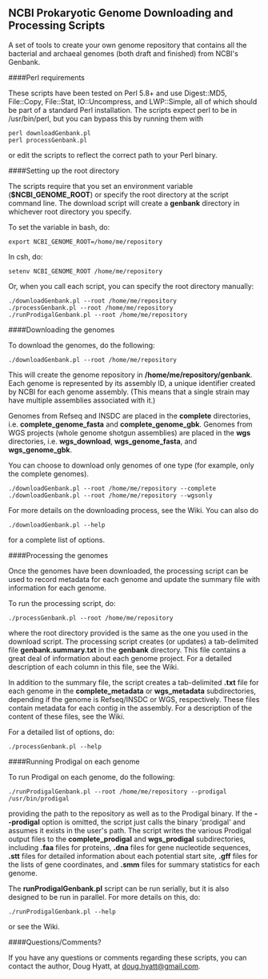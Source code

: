 ## NCBI Prokaryotic Genome Downloading and Processing Scripts

A set of tools to create your own genome repository that contains
all the bacterial and archaeal genomes (both draft and finished)
from NCBI's Genbank.

####Perl requirements

These scripts have been tested on Perl 5.8+ and use Digest::MD5,
File::Copy, File::Stat, IO::Uncompress, and LWP::Simple, all of which
should be part of a standard Perl installation.  The scripts expect perl
to be in /usr/bin/perl, but you can bypass this by running them with

```
perl downloadGenbank.pl
perl processGenbank.pl
```

or edit the scripts to reflect the correct path to your Perl binary.

####Setting up the root directory

The scripts require that you set an environment variable (**$NCBI_GENOME_ROOT**)
or specify the root directory at the script command line.  The download script
will create a **genbank** directory in whichever root directory you specify.

To set the variable in bash, do:
```
export NCBI_GENOME_ROOT=/home/me/repository
```

In csh, do:
```
setenv NCBI_GENOME_ROOT /home/me/repository
```

Or, when you call each script, you can specify the root directory manually:
```
./downloadGenbank.pl --root /home/me/repository
./processGenbank.pl --root /home/me/repository
./runProdigalGenbank.pl --root /home/me/repository
```
####Downloading the genomes

To download the genomes, do the following:

```
./downloadGenbank.pl --root /home/me/repository
```

This will create the genome repository in **/home/me/repository/genbank**.
Each genome is represented by its assembly ID, a unique identifier created
by NCBI for each genome assembly.  (This means that a single strain may have
multiple assemblies associated with it.)  

Genomes from Refseq and INSDC are placed in the **complete** directories,
i.e. **complete_genome_fasta** and **complete_genome_gbk**.  Genomes from WGS
projects (whole genome shotgun assemblies) are placed in the **wgs** directories,
i.e. **wgs_download**, **wgs_genome_fasta**, and **wgs_genome_gbk**.

You can choose to download only genomes of one type (for example, only the
complete genomes).

```
./downloadGenbank.pl --root /home/me/repository --complete
./downloadGenbank.pl --root /home/me/repository --wgsonly
```

For more details on the downloading process, see the Wiki.  You can also do

```
./downloadGenbank.pl --help
```

for a complete list of options.

####Processing the genomes

Once the genomes have been downloaded, the processing script can be used
to record metadata for each genome and update the summary file with information
for each genome.

To run the processing script, do:

```
./processGenbank.pl --root /home/me/repository
```

where the root directory provided is the same as the one you used in the 
download script.  The processing script creates (or updates) a tab-delimited file
**genbank.summary.txt** in the **genbank** directory.  This file contains
a great deal of information about each genome project.  For a detailed description
of each column in this file, see the Wiki.

In addition to the summary file, the script creates a tab-delimited **.txt** file for each
genome in the **complete_metadata** or **wgs_metadata** subdirectories, depending
if the genome is Refseq/INSDC or WGS, respectively.  These files contain metadata
for each contig in the assembly.  For a description of the content of these files,
see the Wiki.

For a detailed list of options, do:

```
./processGenbank.pl --help
```

####Running Prodigal on each genome

To run Prodigal on each genome, do the following:

```
./runProdigalGenbank.pl --root /home/me/repository --prodigal /usr/bin/prodigal
```

providing the path to the repository as well as to the Prodigal binary.  If the
**--prodigal** option is omitted, the script just calls the binary 'prodigal' and
assumes it exists in the user's path.  The script writes the various Prodigal output
files to the **complete_prodigal** and **wgs_prodigal** subdirectories, including
**.faa** files for proteins, **.dna** files for gene nucleotide sequences, **.stt** files for
detailed information about each potential start site, **.gff** files for the lists
of gene coordinates, and **.smm** files for summary statistics for each genome.

The **runProdigalGenbank.pl** script can be run serially, but it is also designed to
be run in parallel.  For more details on this, do:

```
./runProdigalGenbank.pl --help
```

or see the Wiki.

####Questions/Comments?

If you have any questions or comments regarding these scripts, you can contact
the author, Doug Hyatt, at doug.hyatt@gmail.com.
